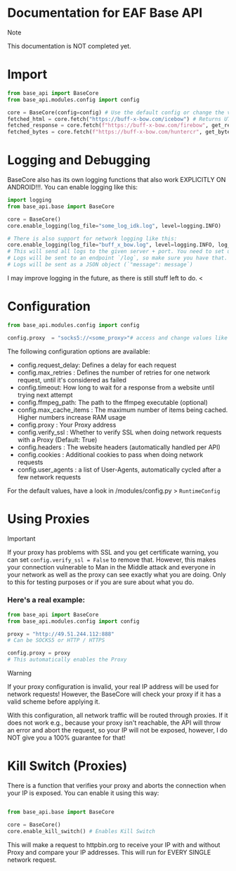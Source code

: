 # Documentation for EAF Base API
> [!NOTE]
> This documentation is NOT completed yet.

# Import
```python
from base_api import BaseCore
from base_api.modules.config import config

core = BaseCore(config=config) # Use the default config or change the values yourself
fetched_html = core.fetch("https://buff-x-bow.com/icebow") # Returns UTF-8 decoded HTML
fetched_response = core.fetch(f"https://buff-x-bow.com/firebow", get_response=True) # Returns httpx Response object
fetched_bytes = core.fetch(f"https://buff-x-bow.com/huntercr", get_bytes=True) # Returns raw byte data
```

# Logging and Debugging
BaseCore also has its own logging functions that also work EXPLICITLY ON ANDROID!!!. 
You can enable logging like this:

```python
import logging
from base_api.base import BaseCore

core = BaseCore()
core.enable_logging(log_file="some_log_idk.log", level=logging.INFO)

# There is also support for network logging like this:
core.enable_logging(log_file="buff_x_bow.log", level=logging.INFO, log_ip="target_ip", log_port="target_port")
# This will send all logs to the given server + port. You need to set up a client that listens for incoming connections.
# Logs will be sent to an endpoint `/log`, so make sure you have that.
# Logs will be sent as a JSON object (`"message": message`)
```

I may improve logging in the future, as there is still stuff left to do. <

# Configuration

```python
from base_api.modules.config import config

config.proxy  = "socks5://<some_proxy>"# access and change values like this
```
The following configuration options are available:


- config.request_delay: Defines a delay for each request
- config.max_retries  : Defines the number of retries for one network request, until it's considered as failed
- config.timeout: How long to wait for a response from a website until trying next attempt
- config.ffmpeg_path: The path to the ffmpeg executable (optional)
- config.max_cache_items : The maximum number of items being cached. Higher numbers increase RAM usage
- config.proxy : Your Proxy address
- config.verify_ssl : Whether to verify SSL when doing network requests with a Proxy (Default: True)
- config.headers : The website headers (automatically handled per API)
- config.cookies : Additional cookies to pass when doing network requests
- config.user_agents : a list of User-Agents, automatically cycled after a few network requests

For the default values, have a look in /modules/config.py > `RuntimeConfig` 

# Using Proxies

> [!IMPORTANT]
> If your proxy has problems with SSL and you get certificate warning, you can set `config.verify_ssl = False` to remove that.
> However, this makes your connection vulnerable to Man in the Middle attack and everyone in your network as well as the proxy
> can see exactly what you are doing. Only to this for testing purposes or if you are sure about what you do. 

### Here's a real example:

```python
from base_api import BaseCore
from base_api.modules.config import config

proxy = "http://49.51.244.112:888"
# Can be SOCKS5 or HTTP / HTTPS

config.proxy = proxy
# This automatically enables the Proxy
```

> [!WARNING]
> If your proxy configuration is invalid, your real IP address will be used for network requests!
> However, the BaseCore will check your proxy if it has a valid scheme before applying it.

With this configuration, all network traffic will be routed through proxies. If it does not work e.g., because your proxy
isn't reachable, the API will throw an error and abort the request, so your IP will not be exposed, however, I do NOT give you a 
100% guarantee for that!

# Kill Switch (Proxies)
There is a function that verifies your proxy and aborts the connection when your IP is exposed.
You can enable it using this way:

```python

from base_api.base import BaseCore

core = BaseCore()
core.enable_kill_switch() # Enables Kill Switch
```

This will make a request to httpbin.org to receive your IP with and without Proxy and compare your
IP addresses. This will run for EVERY SINGLE network request. 
